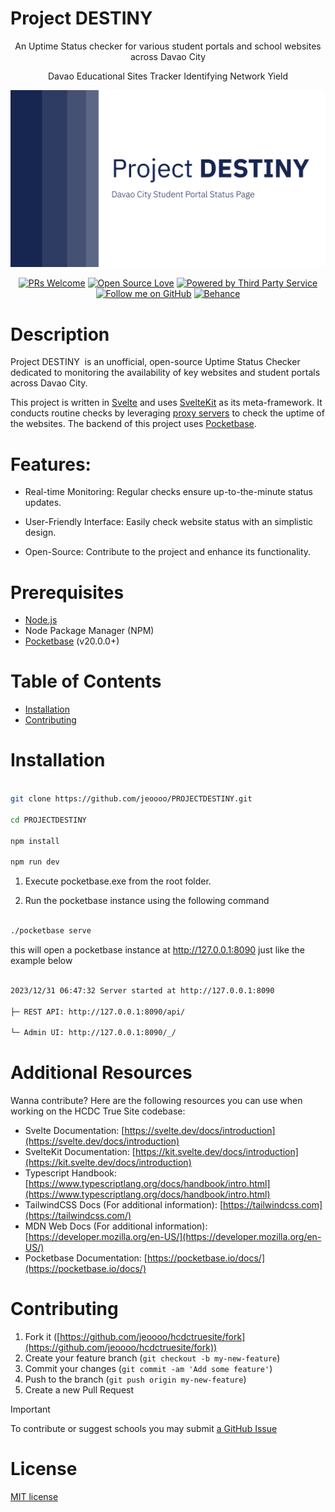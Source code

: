 # Project DESTINY

  
<div align="center">
An Uptime Status checker for various student portals and school websites across Davao City

  

Davao Educational Sites Tracker Identifying Network Yield

  

![Project DESTINY](projectdestiny.png)

  

[![PRs Welcome](https://img.shields.io/badge/PRs-welcome-brightgreen.svg)](CONTRIBUTING.md)
[![Open Source Love](https://badges.frapsoft.com/os/v1/open-source.svg?v=103)](https://opensource.org/)
[![Powered by Third Party Service](https://img.shields.io/badge/powered%20by-ThirdPartyService-blue.svg)](https://thirdpartyservice.com/)
[![Follow me on GitHub](https://img.shields.io/github/followers/jeoooo?label=Follow&style=social)](https://github.com/jeoooo)
[![Behance](https://img.shields.io/badge/Project_DESTINY-Project_DESTINY?logo=Behance&color=%231769FF)](https://www.behance.net/gallery/189152357/PROJECT-DESTINY)
</div>
  

# Description

  

Project DESTINY  is an unofficial, open-source Uptime Status Checker dedicated to monitoring the availability of key websites and student portals across Davao City.

  

This project is written in [Svelte](https://developer.mozilla.org/en-US/docs/Learn/Tools_and_testing/Client-side_JavaScript_frameworks/Svelte_getting_started) and uses [SvelteKit](https://joyofcode.xyz/what-is-sveltekit) as its meta-framework. It conducts routine checks by leveraging [proxy servers](https://www.fortinet.com/resources/cyberglossary/proxy-server#:~:text=A%20proxy%20server%20is%20a,web%20pages%20they%20visit%20online.) to check the uptime of the websites. The backend of this project uses [Pocketbase](https://pocketbase.io/).


# Features:

  

- Real-time Monitoring: Regular checks ensure up-to-the-minute status updates.

- User-Friendly Interface: Easily check website status with an simplistic design.

- Open-Source: Contribute to the project and enhance its functionality.

  
  

# Prerequisites

  

- [Node.js](https://nodejs.org/en)
- Node Package Manager (NPM)
- [Pocketbase](https://pocketbase.io/) (v20.0.0+)

  

# Table of Contents
- [Installation](#installation)
- [Contributing](#contributing)


# Installation

```bash

git clone https://github.com/jeoooo/PROJECTDESTINY.git

cd PROJECTDESTINY

npm install

npm run dev

```

1. Execute pocketbase.exe from the root folder.

2. Run the pocketbase instance using the following command

```bash

./pocketbase serve

```

this will open a pocketbase instance at http://127.0.0.1:8090 just like the example below

```bash

2023/12/31 06:47:32 Server started at http://127.0.0.1:8090

├─ REST API: http://127.0.0.1:8090/api/

└─ Admin UI: http://127.0.0.1:8090/_/

```

# Additional Resources

Wanna contribute? Here are the following resources you can use when working on the HCDC True Site codebase:


- Svelte Documentation: [https://svelte.dev/docs/introduction](https://svelte.dev/docs/introduction)
- SvelteKit Documentation: [https://kit.svelte.dev/docs/introduction](https://kit.svelte.dev/docs/introduction)
- Typescript Handbook: [https://www.typescriptlang.org/docs/handbook/intro.html](https://www.typescriptlang.org/docs/handbook/intro.html)
- TailwindCSS Docs (For additional information): [https://tailwindcss.com](https://tailwindcss.com/)
- MDN Web Docs (For additional information): [https://developer.mozilla.org/en-US/](https://developer.mozilla.org/en-US/)
- Pocketbase Documentation: [https://pocketbase.io/docs/](https://pocketbase.io/docs/)

# Contributing

1. Fork it ([https://github.com/jeoooo/hcdctruesite/fork](https://github.com/jeoooo/hcdctruesite/fork))
2. Create your feature branch (`git checkout -b my-new-feature`)
3. Commit your changes (`git commit -am 'Add some feature'`)
4. Push to the branch (`git push origin my-new-feature`)
5. Create a new Pull Request

> [!IMPORTANT]
> To contribute or suggest schools you may submit [a GitHub Issue](https://github.com/jeoooo/PROJECTDESTINY/issues)

# License
[MIT license](https://github.com/jeoooo/PROJECTDESTINY/blob/main/LICENSE)
